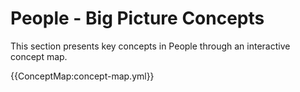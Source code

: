 # People - Big Picture Concepts

This section presents key concepts in People through an interactive concept map.

{{ConceptMap:concept-map.yml}}
